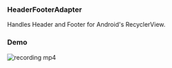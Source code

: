 ### HeaderFooterAdapter
Handles Header and Footer for Android's RecyclerView.

### Demo
![recording mp4](https://cloud.githubusercontent.com/assets/1988156/16421148/f8b6ffd8-3d8e-11e6-8499-7fb51bf7c939.gif)
